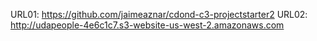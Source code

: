 URL01: https://github.com/jaimeaznar/cdond-c3-projectstarter2
URL02: http://udapeople-4e6c1c7.s3-website-us-west-2.amazonaws.com